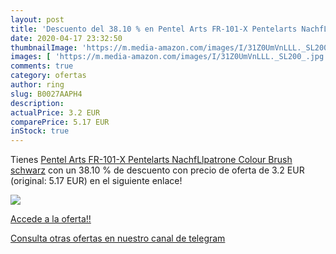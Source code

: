 ```yaml
---
layout: post
title: 'Descuento del 38.10 % en Pentel Arts FR-101-X Pentelarts NachfLlp'
date: 2020-04-17 23:32:50
thumbnailImage: 'https://m.media-amazon.com/images/I/31Z0UmVnLLL._SL200_.jpg'
images: [ 'https://m.media-amazon.com/images/I/31Z0UmVnLLL._SL200_.jpg' ]
comments: true
category: ofertas
author: ring
slug: B0027AAPH4
description:
actualPrice: 3.2 EUR
comparePrice: 5.17 EUR
inStock: true
---
```


Tienes [Pentel Arts FR-101-X Pentelarts NachfLlpatrone Colour Brush  schwarz](https://www.amazon.com/dp/B0027AAPH4/?tag=redken08-20) con un 38.10 % de descuento con precio de oferta de 3.2 EUR (original: 5.17 EUR) en el siguiente enlace!

[![](https://m.media-amazon.com/images/I/31Z0UmVnLLL._SL200_.jpg)](https://www.amazon.com/dp/B0027AAPH4/?tag=redken08-20)

[Accede a la oferta!!](https://www.amazon.com/dp/B0027AAPH4/?tag=redken08-20)

[Consulta otras ofertas en nuestro canal de telegram](https://t.me/s/ofertas25)
